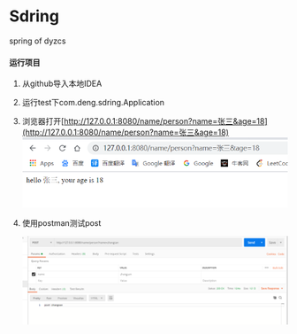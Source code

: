 # Sdring

spring of dyzcs



#### 运行项目

1. 从github导入本地IDEA
2. 运行test下com.deng.sdring.Application
3. 浏览器打开[http://127.0.0.1:8080/name/person?name=张三&age=18](http://127.0.0.1:8080/name/person?name=张三&age=18)
![image-20200324225823464](./assets/浏览器测试get.png)
4. 使用postman测试post

    ![image-20200324225847922](./assets/postman测试post.png)

    